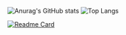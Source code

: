 

![Anurag's GitHub stats](https://github-readme-stats.vercel.app/api?username=NicoleValleGurgel&hide=contribs,prs&show_icons=true&text_color=FF69B4&bg_color=00000000&title_color=FF69B4&icon_color=FF69B4&border_color=FF1493)             ![Top Langs](https://github-readme-stats.vercel.app/api/top-langs/?username=NicoleValleGurgel&hide_progress=true&text_color=FF69B4&bg_color=00000000&title_color=FF69B4&icon_color=FF69B4&border_color=FF1493)





[![Readme Card](https://github-readme-stats.vercel.app/api/pin/?username=NicoleValleGurgel&repo=AutomacaoDeTarefas&text_color=FF69B4&bg_color=00000000&title_color=FF69B4&icon_color=FF69B4&border_color=FF1493)](https://github.com/NicoleValleGurgel/AutomacaoDeTarefas)





